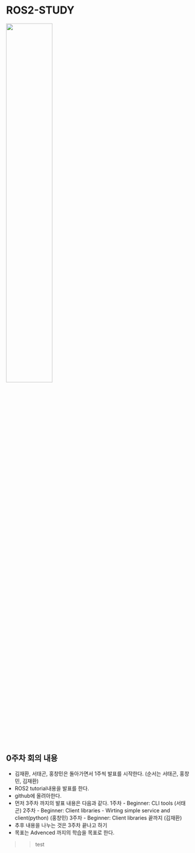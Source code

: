 # ROS2-STUDY
<img width = "50%" src = "https://github.com/kimseohong-study-group/ROS2-Study/assets/79675698/a58c5276-e2c6-4013-acb6-331d525aa1e4"/>

## 0주차 회의 내용
 * 김재환, 서태곤, 홍창민은 돌아가면서 1주씩 발표를 시작한다. (순서는 서태곤, 홍창민, 김재환)
 * ROS2 tutorial내용을 발표를 한다.
 * github에 올려아한다.
 * 먼저 3주차 까지의 발표 내용은 다음과 같다.
      1주차 - Beginner: CLI tools (서태곤)
      2주차 - Beginner: Client libraries - Wirting simple service and client(python) (홍창민)
      3주차 - Beginner: Client libraries 끝까지 (김재환)
 * 추후 내용을 나누는 것은 3주차 끝나고 하기
 * 목표는 Advenced 까지의 학습을 목표로 한다.
>> test
